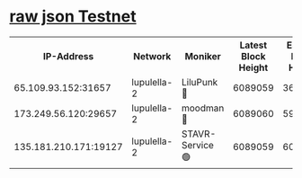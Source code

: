 [raw json Testnet](https://rpc-check.jaclalt.stavr.tech/jaclalt/rpc-jaclalt-result.json)
=

<table><tr><th>IP-Address</th><th>Network</th><th>Moniker</th><th>Latest Block Height</th><th>Earliest Block Height</th><th>Catching Up</th><th>Tx Index</th><th>Voting Power</th><th>Scan Time</th></tr><tr><td>65.109.93.152:31657</td><td>lupulella-2</td><td>LiluPunk 🔴</td><td>6089059</td><td>3688866</td><td>False</td><td>on</td><td>685133</td><td>2024-01-07T16:58:21.992622639UTC</td></tr><tr><td>173.249.56.120:29657</td><td>lupulella-2</td><td>moodman 🔴</td><td>6089060</td><td>5989060</td><td>False</td><td>off</td><td>769094</td><td>2024-01-07T16:58:28.678413094UTC</td></tr><tr><td>135.181.210.171:19127</td><td>lupulella-2</td><td>STAVR-Service 🟢</td><td>6089059</td><td>6087301</td><td>False</td><td>on</td><td>0</td><td>2024-01-07T16:58:21.652211616UTC</td></tr></table>
